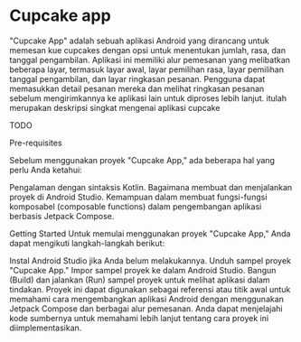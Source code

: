 Cupcake app
=================================

"Cupcake App" adalah sebuah aplikasi Android yang dirancang untuk memesan kue cupcakes dengan opsi untuk menentukan jumlah, rasa, dan tanggal pengambilan. Aplikasi ini memiliki alur pemesanan yang melibatkan beberapa layar, termasuk layar awal, layar pemilihan rasa, layar pemilihan tanggal pengambilan, dan layar ringkasan pesanan. Pengguna dapat memasukkan detail pesanan mereka dan melihat ringkasan pesanan sebelum mengirimkannya ke aplikasi lain untuk diproses lebih lanjut. itulah merupakan deskripsi singkat mengenai aplikasi cupcake 

TODO


Pre-requisites

Sebelum menggunakan proyek "Cupcake App," ada beberapa hal yang perlu Anda ketahui:

Pengalaman dengan sintaksis Kotlin.
Bagaimana membuat dan menjalankan proyek di Android Studio.
Kemampuan dalam membuat fungsi-fungsi komposabel (composable functions) dalam pengembangan aplikasi berbasis Jetpack Compose.


Getting Started
Untuk memulai menggunakan proyek "Cupcake App," Anda dapat mengikuti langkah-langkah berikut:

Instal Android Studio jika Anda belum melakukannya.
Unduh sampel proyek "Cupcake App."
Impor sampel proyek ke dalam Android Studio.
Bangun (Build) dan jalankan (Run) sampel proyek untuk melihat aplikasi dalam tindakan.
Proyek ini dapat digunakan sebagai referensi atau titik awal untuk memahami cara mengembangkan aplikasi Android dengan menggunakan Jetpack Compose dan berbagai alur pemesanan. Anda dapat menjelajahi kode sumbernya untuk memahami lebih lanjut tentang cara proyek ini diimplementasikan.
